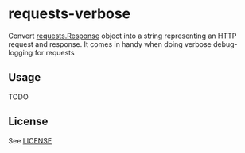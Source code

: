 # requests-verbose

Convert [requests.Response](https://requests.readthedocs.io/en/latest/api/#requests.Response) object into a string 
representing an HTTP request and response. It comes in handy when doing verbose debug-logging for requests

## Usage

TODO

## License

See [LICENSE](https://github.com/pilosus/requests-verbose/tree/main/LICENSE)
